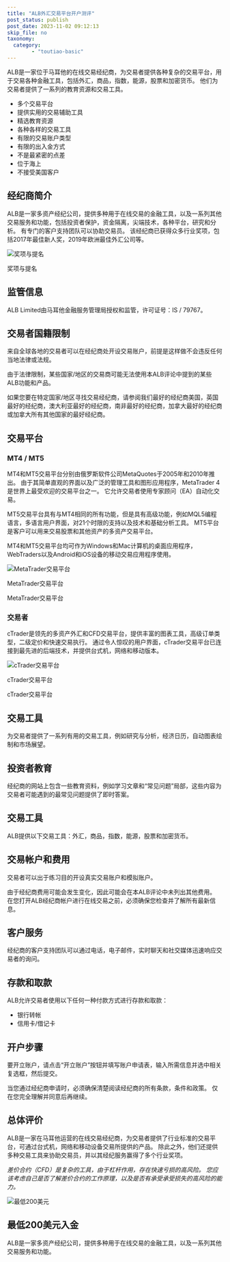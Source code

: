 ```yaml
---
title: "ALB外汇交易平台开户测评"
post_status: publish
post_date: 2023-11-02 09:12:13
skip_file: no
taxonomy:
  category:
        - "toutiao-basic"
---
```


ALB是一家位于马耳他的在线交易经纪商，为交易者提供各种复杂的交易平台，用于交易各种金融工具，包括外汇，商品，指数，能源，股票和加密货币。 他们为交易者提供了一系列的教育资源和交易工具。

- 多个交易平台
- 提供实用的交易辅助工具
- 精选教育资源
- 各种各样的交易工具
- 有限的交易账户类型
- 有限的出入金方式
- 不是最紧密的点差
- 位于海上
- 不接受美国客户

## 经纪商简介

ALB是一家多资产经纪公司，提供多种用于在线交易的金融工具，以及一系列其他交易服务和功能，包括投资者保护，资金隔离，尖端技术，各种平台，研究和分析。 有专门的客户支持团队可以协助交易员。 该经纪商已获得众多行业奖项，包括2017年最佳新人奖，2019年欧洲最佳外汇公司等。

![奖项与提名](https://cdn.fendou.la/funstoutiao/2020/11/ALB-Review-Awards-and-Nominations-.jpg "奖项与提名")

奖项与提名

## 监管信息

ALB Limited由马耳他金融服务管理局授权和监管，许可证号：IS / 79767。

## 交易者国籍限制

来自全球各地的交易者可以在经纪商处开设交易账户，前提是这样做不会违反任何当地法律或法规。

由于法律限制，某些国家/地区的交易商可能无法使用本ALB评论中提到的某些ALB功能和产品。

如果您要在特定国家/地区寻找交易经纪商，请参阅我们最好的经纪商美国，英国最好的经纪商，澳大利亚最好的经纪商，南非最好的经纪商，加拿大最好的经纪商或加拿大所有其他国家的最好经纪商。

## 交易平台

### MT4 / MT5

MT4和MT5交易平台分别由俄罗斯软件公司MetaQuotes于2005年和2010年推出。 由于其简单直观的界面以及广泛的管理工具和图形应用程序，MetaTrader 4是世界上最受欢迎的交易平台之一。 它允许交易者使用专家顾问（EA）自动化交易。

MT5交易平台具有与MT4相同的所有功能，但是具有高级功能，例如MQL5编程语言，多语言用户界面，对21个时限的支持以及技术和基础分析工具。 MT5平台是客户可以用来交易股票和其他资产的多资产交易平台。

MT4和MT5交易平台均可作为Windows和Mac计算机的桌面应用程序，WebTraders以及Android和iOS设备的移动交易应用程序使用。

![MetaTrader交易平台](https://cdn.fendou.la/funstoutiao/2020/11/ALB-Review-MetaTrader-Trading-Platform.jpg "MetaTrader交易平台")

MetaTrader交易平台

MetaTrader交易平台

### 交易者

cTrader是领先的多资产外汇和CFD交易平台，提供丰富的图表工具，高级订单类型，二级定价和快速交易执行。 通过令人惊叹的用户界面，cTrader交易平台已连接到最先进的后端技术，并提供台式机，网络和移动版本。

![cTrader交易平台](https://cdn.fendou.la/funstoutiao/2020/11/ALB-Review-cTrader-Trading-Platform.jpg "cTrader交易平台")

cTrader交易平台

cTrader交易平台

## 交易工具

为交易者提供了一系列有用的交易工具，例如研究与分析，经济日历，自动图表绘制和市场展望。

## 投资者教育

经纪商的网站上包含一些教育资料，例如学习文章和“常见问题”局部，这些内容为交易者可能遇到的最常见问题提供了即时答案。

## 交易工具

ALB提供以下交易工具：外汇，商品，指数，能源，股票和加密货币。

## 交易帐户和费用

交易者可以出于练习目的开设真实交易账户和模拟账户。

由于经纪商费用可能会发生变化，因此可能会在本ALB评论中未列出其他费用。 在您打开ALB经纪商帐户进行在线交易之前，必须确保您检查并了解所有最新信息。

## 客户服务

经纪商的客户支持团队可以通过电话，电子邮件，实时聊天和社交媒体迅速响应交易者的询问。

## 存款和取款

ALB允许交易者使用以下任何一种付款方式进行存款和取款：

- 银行转帐
- 信用卡/借记卡

## 开户步骤

要开立账户，请点击“开立账户”按钮并填写账户申请表，输入所需信息并选中相关复选框，然后提交。

当您通过经纪商申请时，必须确保清楚阅读经纪商的所有条款，条件和政策。 仅在您完全理解并同意后再继续。

## 总体评价

ALB是一家在马耳他运营的在线交易经纪商，为交易者提供了行业标准的交易平台，可通过台式机，网络和移动设备交易所提供的产品。 除此之外，他们还提供多种交易工具来协助交易员，并以其经纪服务赢得了多个行业奖项。

_差价合约（CFD）是复杂的工具，由于杠杆作用，存在快速亏损的高风险。 您应该考虑自己是否了解差价合约的工作原理，以及是否有承受承受损失的高风险的能力。_

![最低200美元](https://cdn.fendou.la/funstoutiao/2020/11/ALB-Logo.png)

## 最低200美元入金

ALB是一家多资产经纪公司，提供多种用于在线交易的金融工具，以及一系列其他交易服务和功能。
